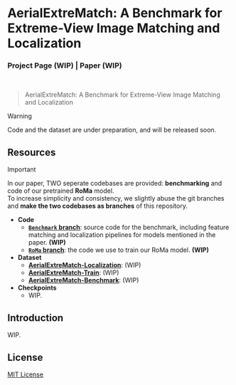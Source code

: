 # AerialExtreMatch: A Benchmark for Extreme-View Image Matching and Localization
### Project Page (WIP) | Paper (WIP)

<br />

> AerialExtreMatch: A Benchmark for Extreme-View Image Matching and Localization  
<!-- > [John Doe](), [Jane Doe]()   -->
<!-- > NeurIPS 2025 -->

> [!WARNING]  
> Code and the dataset are under preparation, and will be released soon.

## Resources

> [!IMPORTANT]  
> In our paper, TWO seperate codebases are provided: **benchmarking** and code of our pretrained **RoMa** model.  
> To increase simplicity and consistency, we slightly abuse the git branches and **make the two codebases as branches** of this repository.

 - **Code**
   - [**`Benchmark` branch**](https://github.com/Xecades/AerialExtreMatch/tree/Benchmark): source code for the benchmark, including feature matching and localization pipelines for models mentioned in the paper. **(WIP)**
   - [**`RoMa` branch**](https://github.com/Xecades/AerialExtreMatch/tree/RoMa): the code we use to train our RoMa model. **(WIP)**
 - **Dataset**
   - [**AerialExtreMatch-Localization**](https://huggingface.co/datasets/Xecades/AerialExtreMatch-Localization): (WIP)
   - [**AerialExtreMatch-Train**](https://huggingface.co/datasets/Xecades/AerialExtreMatch-Train): (WIP)
   - [**AerialExtreMatch-Benchmark**](https://huggingface.co/datasets/Xecades/AerialExtreMatch-Benchmark): (WIP)
 - **Checkpoints**
   - WIP.

## Introduction

WIP.

## License

[MIT License](LICENSE)
